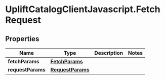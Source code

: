 # UpliftCatalogClientJavascript.FetchRequest

## Properties

Name | Type | Description | Notes
------------ | ------------- | ------------- | -------------
**fetchParams** | [**FetchParams**](FetchParams.md) |  | 
**requestParams** | [**RequestParams**](RequestParams.md) |  | 



